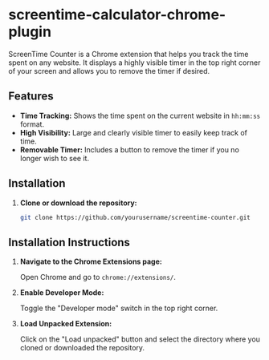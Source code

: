 # screentime-calculator-chrome-plugin

ScreenTime Counter is a Chrome extension that helps you track the time spent on any website. It displays a highly visible timer in the top right corner of your screen and allows you to remove the timer if desired.

## Features

- **Time Tracking:** Shows the time spent on the current website in `hh:mm:ss` format.
- **High Visibility:** Large and clearly visible timer to easily keep track of time.
- **Removable Timer:** Includes a button to remove the timer if you no longer wish to see it.

## Installation

1. **Clone or download the repository:**

   ```bash
   git clone https://github.com/yourusername/screentime-counter.git
   
## Installation Instructions

1. **Navigate to the Chrome Extensions page:**

   Open Chrome and go to `chrome://extensions/`.

2. **Enable Developer Mode:**

   Toggle the "Developer mode" switch in the top right corner.

3. **Load Unpacked Extension:**

   Click on the "Load unpacked" button and select the directory where you cloned or downloaded the repository.


